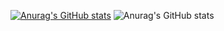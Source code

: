 [![Anurag's GitHub stats](https://github-readme-stats.vercel.app/api?username=dazcam)](https://github.com/anuraghazra/github-readme-stats)
![Anurag's GitHub stats](https://github-readme-stats.vercel.app/api?username=dazcam&show_icons=true&theme=radical)
